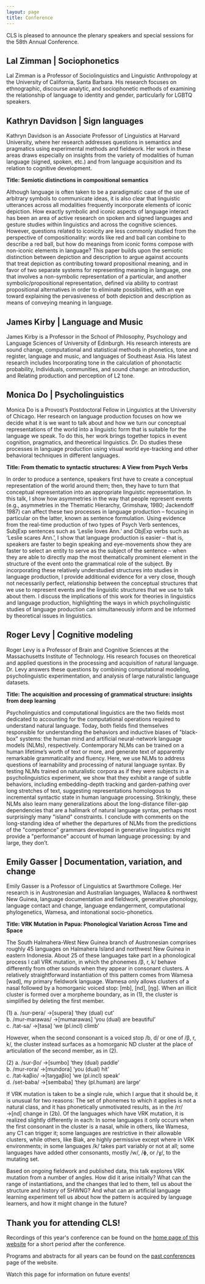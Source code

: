 ```yaml
---
layout: page
title: Conference
---
```


CLS is pleased to announce the plenary speakers and special sessions for the 58th Annual Conference.

## **Lal Zimman | Sociophonetics**
Lal Zimman is a Professor of Sociolinguistics and Linguistic Anthropology at the University of California, Santa Barbara. His research focuses on ethnographic, discourse analytic, and sociophonetic methods of examining the relationship of language to identity and gender, particularly for LGBTQ speakers.



## **Kathryn Davidson | Sign languages**
Kathryn Davidson is an Associate Professor of Linguistics at Harvard University, where her research addresses questions in semantics and pragmatics using experimental methods and fieldwork. Her work in these areas draws especially on insights from the variety of modalities of human language (signed, spoken, etc.) and from language acquisition and its relation to cognitive development.

**Title: Semiotic distinctions in compositional semantics**

Although language is often taken to be a paradigmatic case of the use of arbitrary symbols to communicate ideas, it is also clear that linguistic utterances across all modalities frequently incorporate elements of iconic depiction. How exactly symbolic and iconic aspects of language interact has been an area of active research on spoken and signed languages and gesture studies within linguistics and across the cognitive sciences. However, questions related to iconicity are less commonly studied from the perspective of compositionality: words like red and ball can combine to describe a red ball, but how do meanings from iconic forms compose with non-iconic elements in language? This paper builds upon the semiotic distinction between depiction and description to argue against accounts that treat depiction as contributing toward propositional meaning, and in favor of two separate systems for representing meaning in language, one that involves a non-symbolic representation of a particular, and another symbolic/propositional representation, defined via ability to contrast propositional alternatives in order to eliminate possibilities, with an eye toward explaining the pervasiveness of both depiction and description as means of conveying meaning in language.

## **James Kirby | Language and Music**
James Kirby is a Professor in the School of Philosophy, Psychology and Language Sciences of University of Edinburgh. His research interests are sound change, computational and statistical methods in phonetics, tone and register, language and music, and languages of Southeast Asia. His latest research includes Incorporating tone in the calculation of phonotactic probability, Individuals, communities, and sound change: an introduction, and Relating production and perception of L2 tone.

## **Monica Do | Psycholinguistics**
Monica Do is a Provost’s Postdoctoral Fellow in Linguistics at the University of Chicago. Her research on language production focuses on how we decide what it is we want to talk about and how we turn our conceptual representations of the world into a linguistic form that is suitable for the language we speak. To do this, her work brings together topics in event cognition, pragmatics, and theoretical linguistics. Dr. Do studies these processes in language production using visual world eye-tracking and other behavioral techniques in different languages.

**Title: From thematic to syntactic structures: A View from Psych Verbs**
 
In order to produce a sentence, speakers first have to create a conceptual representation of the world around them; then, they have to turn that conceptual representation into an appropriate linguistic representation. In this talk, I show how asymmetries in the way that people represent events (e.g., asymmetries in the Thematic Hierarchy, Grimshaw, 1980; Jackendoff 1987) can affect these two processes in language production – focusing in particular on the latter, known as sentence formulation. Using evidence from the real-time production of two types of Psych Verb sentences, SubjExp sentences such as ‘Leslie loves Ann.’ and ObjExp verbs such as ‘Leslie scares Ann.’, I show that language production is easier – that is, speakers are faster to begin speaking and eye-movements show they are faster to select an entity to serve as the subject of the sentence – when they are able to directly map the most thematically prominent element in the structure of the event onto the grammatical role of the subject. By incorporating these relatively understudied structures into studies in language production, I provide additional evidence for a very close, though not necessarily perfect, relationship between the conceptual structures that we use to represent events and the linguistic structures that we use to talk about them. I discuss the implications of this work for theories in linguistics and language production, highlighting the ways in which psycholinguistic studies of language production can simultaneously inform and be informed by theoretical issues in linguistics.


## **Roger Levy | Cognitive modeling**
Roger Levy is a Professor of Brain and Cognitive Sciences at the Massachusetts Institute of Technology. His research focuses on theoretical and applied questions in the processing and acquisition of natural language. Dr. Levy answers these questions by combining computational modeling, psycholinguistic experimentation, and analysis of large naturalistic language datasets.

**Title: The acquisition and processing of grammatical structure: insights from deep learning**

Psycholinguistics and computational linguistics are the two fields most dedicated to accounting for the computational operations required to understand natural language. Today, both fields find themselves responsible for understanding the behaviors and inductive biases of "black-box" systems: the human mind and artificial neural-network language models (NLMs), respectively. Contemporary NLMs can be trained on a human lifetime’s worth of text or more, and generate text of apparently remarkable grammaticality and fluency. Here, we use NLMs to address questions of learnability and processing of natural language syntax. By testing NLMs trained on naturalistic corpora as if they were subjects in a psycholinguistics experiment, we show that they exhibit a range of subtle behaviors, including embedding-depth tracking and garden-pathing over long stretches of text, suggesting representations homologous to incremental syntactic state in human language processing. Strikingly, these NLMs also learn many generalizations about the long-distance filler-gap dependencies that are a hallmark of natural language syntax, perhaps most surprisingly many "island" constraints. I conclude with comments on the long-standing idea of whether the departures of NLMs from the predictions of the "competence" grammars developed in generative linguistics might provide a "performance" account of human language processing: by and large, they don’t.


## **Emily Gasser | Documentation, variation, and change**
Emily Gasser is a Professor of Linguistics at Swarthmore College. Her research is in Austronesian and Australian languages, Wallacea & northwest New Guinea, language documentation and fieldwork, generative phonology, language contact and change, language endangerment, computational phylogenetics, Wamesa, and intonational socio-phonetics.

**Title: VRK Mutation in Papua: Phonological Variation Across Time and Space**

The South Halmahera-West New Guinea branch of Austronesian comprises roughly 45 languages on Halmahera Island and northwest New Guinea in eastern Indonesia. About 25 of these languages take part in a phonological process I call VRK mutation, in which the phonemes /β, r, k/ behave differently from other sounds when they appear in consonant clusters. A relatively straightforward instantiation of this pattern comes from Wamesa [wad], my primary fieldwork language. Wamesa only allows clusters of a nasal followed by a homorganic voiced stop: [mb], [nd], [ŋg]. When an illicit cluster is formed over a morpheme boundary, as in (1), the cluster is simplified by deleting the first member.

(1) a. /sur-pera/ →[supera] ‘they (dual) cut’ <br>
b. /mur-marawas/ →[mumarawas] ‘you (dual) are beautiful’ <br>
c. /tat-sa/ →[tasa] ‘we (pl.incl) climb’

However, when the second consonant is a voiced stop /b, d/ or one of /β, r, k/, the cluster instead surfaces as a homorganic ND cluster at the place of articulation of the second member, as in (2).

(2) a. /sur-βo/ →[sumbo] ‘they (dual) paddle’ <br>
b. /mur-rora/ →[mundora] ‘you (dual) hit’ <br>
c. /tat-kaβio/ →[taŋgaβio] ‘we (pl.incl) speak’ <br>
d. /set-baba/ →[sembaba] ‘they (pl.human) are large’

If VRK mutation is taken to be a single rule, which I argue that it should be, it is unusual for two reasons: The set of phonemes to which it applies is not a natural class, and it has phonetically unmotivated results, as in the /rr/ →[nd] change in (2b). Of the languages which have VRK mutation, it is realized slightly differently in each: In some languages it only occurs when the first consonant in the cluster is a nasal, while in others, like Wamesa, any C1 can trigger it; some languages are restrictive in their allowable clusters, while others, like Biak, are highly permissive except where in VRK environments; in some languages /k/ takes part variably or not at all; some languages have added other consonants, mostly /w/, /ɸ, or /ɣ/, to the mutating set.

Based on ongoing fieldwork and published data, this talk explores VRK mutation from a number of angles. How did it arise initially? What can the range of instantiations, and the changes that led to them, tell us about the structure and history of SHWNG? And what can an artificial language learning experiment tell us about how the pattern is acquired by language learners, and how it might change in the future?



## Thank you for attending CLS!

Recordings of this year's conference can be found on the [home page of this website](https://chicagolinguisticsociety.org) for a short period after the conference.

Programs and abstracts for all years can be found on the [past conferences](https:/chicagolinguisticsociety.org/past.html) page of the website.

Watch this page for information on future events!  
